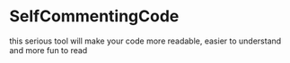 # SelfCommentingCode
this serious tool will make your code more readable, easier to understand and more fun to read
